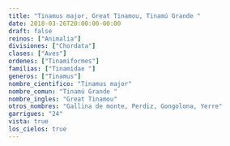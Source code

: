 ```yaml
---
title: "Tinamus major, Great Tinamou, Tinamú Grande "
date: 2018-03-26T20:00:00-00:00
draft: false
reinos: ["Animalia"]
divisiones: ["Chordata"]
clases: ["Aves"]
ordenes: ["Tinamiformes"]
familias: ["Tinamidae "]
generos: ["Tinamus"]
nombre_cientifico: "Tinamus major"
nombre_comun: "Tinamú Grande "
nombre_ingles: "Great Tinamou"
otros_nombres: "Gallina de monte, Perdiz, Gongolona, Yerre"
garrigues: "24"
vista: true
los_cielos: true
---
```

